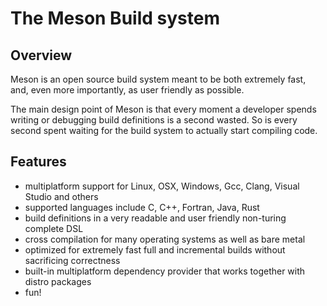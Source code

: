 # The Meson Build system

## Overview

Meson is an open source build system meant to be both extremely fast, and, even more importantly, as user friendly as possible.

The main design point of Meson is that every moment a developer spends writing or debugging build definitions is a second wasted. So is every second spent waiting for the build system to actually start compiling code.

## Features

*   multiplatform support for Linux, OSX, Windows, Gcc, Clang, Visual Studio and others
*   supported languages include C, C++, Fortran, Java, Rust
*   build definitions in a very readable and user friendly non-turing complete DSL
*   cross compilation for many operating systems as well as bare metal
*   optimized for extremely fast full and incremental builds without sacrificing correctness
*   built-in multiplatform dependency provider that works together with distro packages
*   fun!
